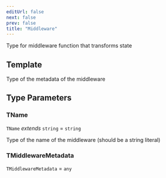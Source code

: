 ```yaml
---
editUrl: false
next: false
prev: false
title: "Middleware"
---
```


Type for middleware function that transforms state

## Template

Type of the metadata of the middleware

## Type Parameters

### TName

`TName` *extends* `string` = `string`

Type of the name of the middleware (should be a string literal)

### TMiddlewareMetadata

`TMiddlewareMetadata` = `any`
